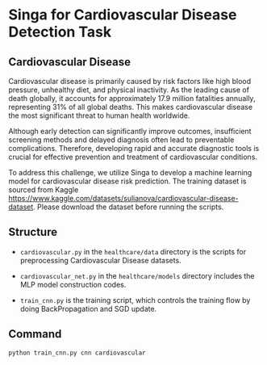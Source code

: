 <!--
    Licensed to the Apache Software Foundation (ASF) under one
    or more contributor license agreements.  See the NOTICE file
    distributed with this work for additional information
    regarding copyright ownership.  The ASF licenses this file
    to you under the Apache License, Version 2.0 (the
    "License"); you may not use this file except in compliance
    with the License.  You may obtain a copy of the License at

      http://www.apache.org/licenses/LICENSE-2.0

    Unless required by applicable law or agreed to in writing,
    software distributed under the License is distributed on an
    "AS IS" BASIS, WITHOUT WARRANTIES OR CONDITIONS OF ANY
    KIND, either express or implied.  See the License for the
    specific language governing permissions and limitations
    under the License.
-->

# Singa for Cardiovascular Disease Detection Task

## Cardiovascular Disease

Cardiovascular disease is primarily caused by risk factors like high blood pressure, unhealthy diet, and physical inactivity. As the leading cause of death globally, it accounts for approximately 17.9 million fatalities annually, representing 31% of all global deaths. This makes cardiovascular disease the most significant threat to human health worldwide.

Although early detection can significantly improve outcomes, insufficient screening methods and delayed diagnosis often lead to preventable complications. Therefore, developing rapid and accurate diagnostic tools is crucial for effective prevention and treatment of cardiovascular conditions.

To address this challenge, we utilize Singa to develop a machine learning model for cardiovascular disease risk prediction. The training dataset is sourced from Kaggle https://www.kaggle.com/datasets/sulianova/cardiovascular-disease-dataset. Please download the dataset before running the scripts.

## Structure

* `cardiovascular.py` in the `healthcare/data` directory is the scripts for preprocessing Cardiovascular Disease datasets.

* `cardiovascular_net.py` in the `healthcare/models` directory includes the MLP model construction codes.

* `train_cnn.py` is the training script, which controls the training flow by
  doing BackPropagation and SGD update.

## Command
```bash
python train_cnn.py cnn cardiovascular
```
